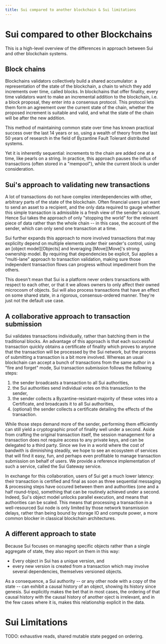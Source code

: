 ```yaml
---
title: Sui compared to another blockchain & Sui limitations
---
```


# Sui compared to other Blockchains

This is a high-level overview of the differences in approach between Sui and other blockchain systems.

## Block chains

Blockchains validators collectively build a shared accumulator: a representation of the state of the blockchain, a chain to which they add increments over time, called blocks. In blockchains that offer finality, every time validators want to make an incremental addition to the blockchain, i.e. a block proposal, they enter into a consensus protocol. This protocol lets them form an agreement over the current state of the chain, whether the proposed increment is suitable and valid, and what the state of the chain will be after the new addition. 

This method of maintaining common state over time has known practical success over the last 14 years or so, using a wealth of theory from the last 50 years of research in the field of Byzantine Fault Tolerant distributed systems. 

Yet it is inherently sequential: increments to the chain are added one at a time, like pearls on a string. In practice, this approach pauses the influx of transactions (often stored in a "mempool"), while the current block is under consideration.

## Sui's approach to validating new transactions

A lot of transactions do not have complex interdependencies with other, arbitrary parts of the state of the blockchain. Often financial users just want to send an asset to a recipient, and the only data required to gauge whether this simple transaction is admissible is a fresh view of the sender's account. Hence Sui takes the approach of only "stopping the world" for the relevant piece of data rather than the whole chain -- in this case, the account of the sender, which can only send one transaction at a time.

Sui further expands this approach to more involved transactions that may explicilty depend on multiple elements under their sender's control, using an [object model][Objects] and leveraging [Move][Move]'s strong ownership model. By requiring that dependencies be explicit, Sui applies a "multi-lane" approach to transaction validation, making sure those independent transaction flows can progress without impediment from the others.

This doesn't mean that Sui is a platform never orders transactions with respect to each other, or that it we allows owners to only affect their owned microcosm of objects. Sui will also process transactions that have an effect on some shared state, in a rigorous, consensus-ordered manner. They're just not the default use case.
## A collaborative approach to transaction submission

Sui validates transactions individually, rather than batching them in the traditional blocks. An advantage of this approach is that each successful transaction quickly obtains a certificate of finality which proves to anyone that the transaction will be processed by the Sui network, but the process of submitting a transaction is a bit more involved. Whereas an usual blockchain can accept a bunch of transactions from the same author in a "fire and forget" mode, Sui transaction submission follows the following steps:
1. the sender broadcasts a transaction to all Sui authorities,
2. the Sui authorities send individual votes on this transaction to the sender, 
3. the sender collects a Byzantine-resistant-majority of these votes into a Certificate, and broadcasts it to all Sui authorities,
4. (optional) the sender collects a certificate detailing the effects of the transaction.

While those steps demand more of the sender, performing them efficiently can still yield a cryptographic proof of finality well under a second. Aside from crafting the original transaction itself, the session management for a transaction does not require access to any private keys, and can be delegated to a third party. Since we live in a world where the cost of bandwith is diminishing steadily, we hope to see an ecosystem of services that will find it easy, fun, and perhaps even profitable to manage transaction submission on behalf of users. We provide a reference implementation of such a service, called the Sui Gateway service.

In exchange for this collaboration, users of Sui get a much lower latency: their transaction is certified and final as soon as three sequential messaging & processing steps have occured between them and authorities (one and a half round-trips), something that can be routinely achieved under a second. Indeed, Sui's object model unlocks parallel execution, and means that authorities can be scaled. This means that processing a transaction in a well-resourced Sui node is only limited by those network transmission delays, rather than being bound by storage IO and compute power, a more common blocker in classical blockchain architectures.

## A different approach to state

Because Sui focuses on managing specific objects rather than a single aggregate of state, they also report on them in this way:
- Every object in Sui has a unique version, and 
- every new version is created from a transaction which may involve several dependencies, themselves versioned objects. 

As a consequence, a Sui authority -- or any other node with a copy of the state -- can exhibit a causal history of an object, showing its history since genesis. Sui explicitly makes the bet that in most cases, the ordering of that causal history with the causal history of another oject is irrelevant, and in the few cases where it is, makes this relationship explicit in the data. 


# Sui Limitations

TODO: exhaustive reads, shared mutable state pegged on ordering.
